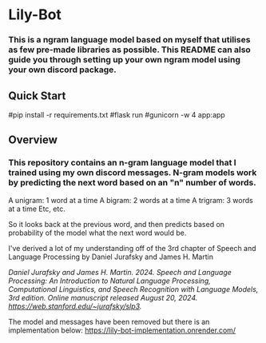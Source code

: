 # Lily-Bot

### This is a ngram language model based on myself that utilises as few pre-made libraries as possible. This README can also guide you through setting up your own ngram model using your own discord package.

## Quick Start
#pip install -r requirements.txt
#flask run
#gunicorn -w 4 app:app

## Overview

### This repository contains an n-gram language model that I trained using my own discord messages. N-gram models work by predicting the next word based on an "n" number of words. 

A unigram: 1 word at a time
A bigram: 2 words at a time
A trigram: 3 words at a time
Etc, etc.

So it looks back at the previous word, and then predicts based on probability of the model what the next word would be.

I've derived a lot of my understanding off of the 3rd chapter of Speech and Language Processing by Daniel Jurafsky and James H. Martin

_Daniel Jurafsky and James H. Martin. 2024. Speech and Language Processing: An Introduction to Natural Language Processing, Computational Linguistics, and Speech Recognition with Language Models, 3rd edition. Online manuscript released August 20, 2024. https://web.stanford.edu/~jurafsky/slp3._


The model and messages have been removed but there is an implementation below:
https://lily-bot-implementation.onrender.com/
